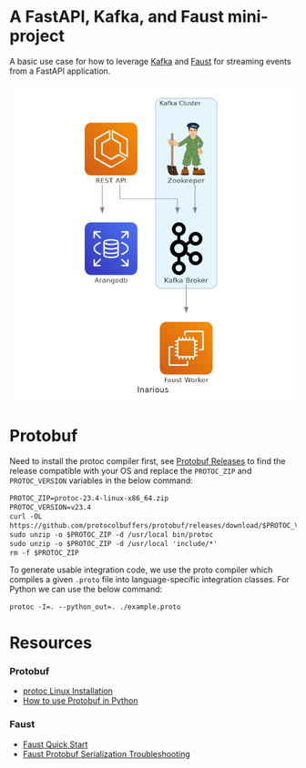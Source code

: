 # A FastAPI, Kafka, and Faust mini-project
A basic use case for how to leverage [Kafka](https://developer.confluent.io/quickstart/kafka-on-confluent-cloud/?_gl=1*54cy62*_ga*MTMzMjc1NjEyOS4xNjg4NDA2MDIx*_ga_D2D3EGKSGD*MTY4ODg0MjE5NC4xMC4xLjE2ODg4NDIyMDUuNDkuMC4w&_ga=2.79874967.1247302559.1688842194-1332756129.1688406021) and [Faust](https://faust.readthedocs.io/en/latest/playbooks/quickstart.html) for streaming events from a FastAPI application.
<br></br>
![Alt text](assets/inarious.png?raw=true "Diagram")

# Protobuf
Need to install the protoc compiler first, see [Protobuf Releases](https://github.com/protocolbuffers/protobuf/releases)
to find the release compatible with your OS and replace the `PROTOC_ZIP` and `PROTOC_VERSION` variables in the below
command: 
```commandline
PROTOC_ZIP=protoc-23.4-linux-x86_64.zip
PROTOC_VERSION=v23.4
curl -OL https://github.com/protocolbuffers/protobuf/releases/download/$PROTOC_VERSION/$PROTOC_ZIP
sudo unzip -o $PROTOC_ZIP -d /usr/local bin/protoc
sudo unzip -o $PROTOC_ZIP -d /usr/local 'include/*'
rm -f $PROTOC_ZIP
```
To generate usable integration code, we use the proto compiler which compiles a given
`.proto` file into language-specific integration classes. 
For Python we can use the below command:
```commandline
protoc -I=. --python_out=. ./example.proto
```


# Resources
### Protobuf
* [protoc Linux Installation](http://google.github.io/proto-lens/installing-protoc.html)
* [How to use Protobuf in Python](https://www.freecodecamp.org/news/googles-protocol-buffers-in-python/)
### Faust
* [Faust Quick Start](https://faust.readthedocs.io/en/latest/playbooks/quickstart.html)
* [Faust Protobuf Serialization Troubleshooting](https://stackoverflow.com/questions/64686686/using-python-compiled-protobuf-pb2-as-key-and-value-serializer)
